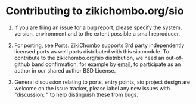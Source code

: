 # Contributing to zikichombo.org/sio

1. If you are filing an issue for a bug report, please specify the system,
   version, environment and to the extent possible a small reproducer.

1. For porting, see [Ports](Port.md).  [ZikiChombo](http://zikichombo.org)
   supports 3rd party independently licensed ports as well ports distributed
   with this sio module.  To contribute to the zikichombo.org/sio distribution,
   we need an out-of-github band confirmation,  for example by [email](contrib@zikichombo.org),
   to participate as an author in our shared author BSD License.

1. General discussion relating to ports, entry points, sio project design are 
   welcome on the issue tracker, please label any new issues with "discussion: "
   to help distinguish these from bugs.



